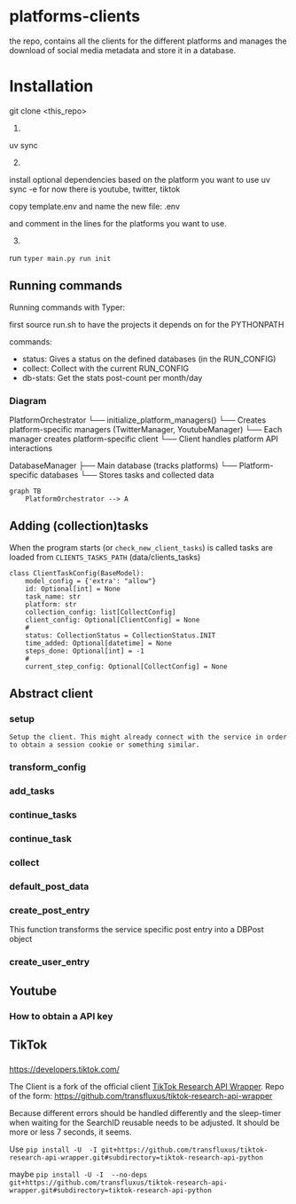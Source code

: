 # platforms-clients

the repo, contains all the clients for the different platforms and manages the download of social media metadata and
store it in a database.

# Installation

git clone <this_repo>


1. 
uv sync

2.
install optional dependencies based on the platform you want to use
uv sync -e <platform>
for now there is youtube, twitter, tiktok

copy template.env and name the new file: .env

and comment in the lines for the platforms you want to use.

3.
run `typer main.py run init`


## Running commands

Running commands with Typer:

first source run.sh to have the projects it depends on for the PYTHONPATH

commands:

- status: Gives a status on the defined databases (in the RUN_CONFIG)
- collect: Collect with the current RUN_CONFIG
- db-stats: Get the stats post-count per month/day

### Diagram

PlatformOrchestrator
└── initialize_platform_managers()
└── Creates platform-specific managers (TwitterManager, YoutubeManager)
└── Each manager creates platform-specific client
└── Client handles platform API interactions

DatabaseManager
├── Main database (tracks platforms)
└── Platform-specific databases
└── Stores tasks and collected data

```mermaid
graph TB
    PlatformOrchestrator --> A

```

## Adding (collection)tasks

When the program starts (or `check_new_client_tasks`) is called tasks
are loaded from `CLIENTS_TASKS_PATH` (data/clients_tasks)

```
class ClientTaskConfig(BaseModel):
    model_config = {'extra': "allow"}
    id: Optional[int] = None
    task_name: str
    platform: str
    collection_config: list[CollectConfig]
    client_config: Optional[ClientConfig] = None
    #
    status: CollectionStatus = CollectionStatus.INIT
    time_added: Optional[datetime] = None
    steps_done: Optional[int] = -1
    #
    current_step_config: Optional[CollectConfig] = None
```

## Abstract client

### setup

    Setup the client. This might already connect with the service in order to obtain a session cookie or something similar.

### transform_config

### add_tasks

### continue_tasks

### continue_task

### collect

### default_post_data

### create_post_entry

This function transforms the service specific post entry into a DBPost object

### create_user_entry

## Youtube

### How to obtain a API key

## TikTok

###

https://developers.tiktok.com/

The Client is a fork of the official
client [TikTok Research API Wrapper](https://github.com/tiktok/tiktok-research-api-wrapper).
Repo of the form: https://github.com/transfluxus/tiktok-research-api-wrapper

Because different errors should be handled differently and the sleep-timer when waiting for the SearchID reusable needs
to be adjusted.
It should be more or less 7 seconds, it seems.

Use
`pip install -U  -I git+https://github.com/transfluxus/tiktok-research-api-wrapper.git#subdirectory=tiktok-research-api-python`

maybe
`pip install -U -I  --no-deps git+https://github.com/transfluxus/tiktok-research-api-wrapper.git#subdirectory=tiktok-research-api-python`

